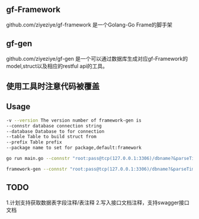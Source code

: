 ## gf-Framework
github.com/ziyeziye/gf-framework
是一个Golang-Go Frame的脚手架

## gf-gen
github.com/ziyeziye/gf-gen
是一个可以通过数据库生成对应gf-Framework的model,struct以及相应的restful api的工具。

## 使用工具时注意代码被覆盖

## Usage

```BASH
-v --version The version number of framework-gen is
--connstr database connection string
--database Database to for connection
--table Table to build struct from
--prefix Table prefix
--package name to set for package,default:framework

go run main.go --connstr "root:pass@tcp(127.0.0.1:3306)/dbname?&parseTime=True" --package github.com/ziyeziye/gf-framework --prefix gf_ --json --guregu --rest

framework-gen --connstr "root:pass@tcp(127.0.0.1:3306)/dbname?&parseTime=True" --prefix gf_ --json --guregu --rest
```
## TODO
1.计划支持获取数据表字段注释/表注释
2.写入接口文档注释，支持swagger接口文档